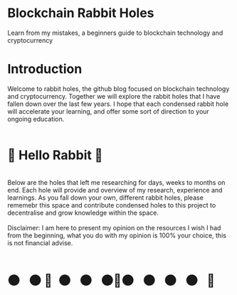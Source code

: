 # Blockchain Rabbit Holes
Learn from my mistakes, a beginners guide to blockchain technology and cryptocurrency
<br> 
<h1>Introduction</h1>
<body> Welcome to rabbit holes, the github blog focused on blockchain technology and cryptocurrency. Together we will explore the rabbit holes that I have fallen down over the last few years. I hope that each condensed rabbit hole will accelerate your learning, and offer some sort of direction to your ongoing education.
<br> 
 <br> 
<h1> &#x1F407; Hello Rabbit &#x1F407;</h1> 
<br> 
<body>Below are the holes that left me researching for days, weeks to months on end. Each hole will provide and overview of my research, experience and learnings. As you fall down your own, different rabbit holes, please rememebr this space and contribute condensed holes to this project to decentralise and grow knowledge within the space.
   <br>
  <br>
Disclaimer: I am here to present my opinion on the resources I wish I had from the beginning, what you do with my opinion is 100% your choice, this is not financial advise. </body>
<br> 
  <br>
<h1>&#x26AB&nbsp;&nbsp;&nbsp;&#x26AB&nbsp;&#x1F407;&nbsp;&nbsp;&#x26AB&nbsp;&nbsp;&nbsp;&#x26AB&nbsp;&nbsp;&nbsp;&#x26AB&#x1F407;&#x26AB&nbsp;&nbsp;&nbsp;&#x26AB&nbsp;&nbsp;&nbsp;&#x26AB&nbsp;&nbsp;&nbsp;&#x26AB&nbsp;&nbsp;&nbsp;&#x1F407;</h1> 
<img src="https://www.petsthattravel.com/wp-content/uploads/2019/06/public-transport-rabbit-640x405.jpg”/>
